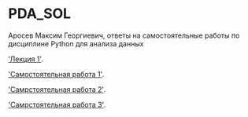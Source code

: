 # PDA_SOL
Аросев Максим Георгиевич, ответы на самостоятельные работы по дисциплине Python для анализа данных


['Лекция 1'](https://github.com/ArosevMaxim/PDA_SOL/blob/main/BasicElemtnts.ipynb).

['Самостоятельная работа 1'](https://github.com/ArosevMaxim/PDA_SOL/blob/main/СамостоятельнаяРабота1Аросев.ipynb).

['Самрстоятельная работа 2'](https://github.com/ArosevMaxim/PDA_SOL/blob/main/hw_2_numpy_Arosev.ipynb).

['Самрстоятельная работа 3'](https://github.com/ArosevMaxim/PDA_SOL/blob/main/hw_3_pandas_Arosev.ipynb).
